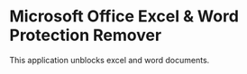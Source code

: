 # Microsoft Office Excel & Word Protection Remover

This application unblocks excel and word documents.



